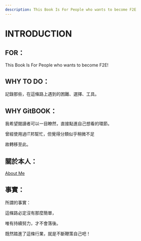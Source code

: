 ```yaml
---
description: This Book Is For People who wants to become F2E
---
```


# INTRODUCTION

## FOR：

This Book Is For People who wants to become F2E!

## WHY TO DO：

記錄那些，在這條路上遇到的困難、選擇、工具。

## WHY GitBOOK：

我希望閱讀者可以一目瞭然，直接點進自己想看的環節。

曾經使用過IT邦幫忙，但覺得分類似乎稍微不足

故轉移至此。

## 關於本人：

[About Me](https://liugoldent.github.io/LgtProfile/profile.html)

## 事實：

所謂的事實：  
  
這條路必定沒有那麼簡單，

唯有持續努力，才不會落後。

既然踏進了這條行業，就是不斷鞭策自己吧！


